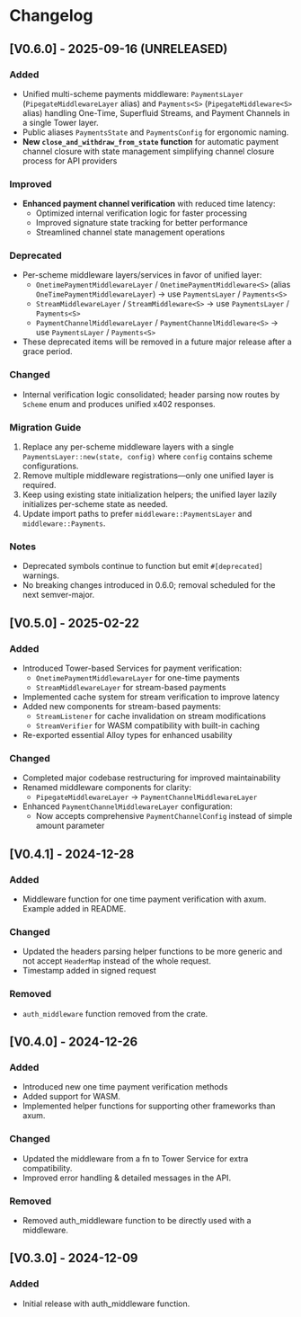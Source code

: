 # Changelog

## [V0.6.0] - 2025-09-16 (UNRELEASED)

### Added

- Unified multi-scheme payments middleware: `PaymentsLayer` (`PipegateMiddlewareLayer` alias) and `Payments<S>` (`PipegateMiddleware<S>` alias) handling One-Time, Superfluid Streams, and Payment Channels in a single Tower layer.
- Public aliases `PaymentsState` and `PaymentsConfig` for ergonomic naming.
- **New `close_and_withdraw_from_state` function** for automatic payment channel closure with state management simplifying channel closure process for API providers

### Improved

- **Enhanced payment channel verification** with reduced time latency:
  - Optimized internal verification logic for faster processing
  - Improved signature state tracking for better performance
  - Streamlined channel state management operations

### Deprecated

- Per-scheme middleware layers/services in favor of unified layer:
  - `OnetimePaymentMiddlewareLayer` / `OnetimePaymentMiddleware<S>` (alias `OneTimePaymentMiddlewareLayer`) → use `PaymentsLayer` / `Payments<S>`
  - `StreamMiddlewareLayer` / `StreamMiddleware<S>` → use `PaymentsLayer` / `Payments<S>`
  - `PaymentChannelMiddlewareLayer` / `PaymentChannelMiddleware<S>` → use `PaymentsLayer` / `Payments<S>`
- These deprecated items will be removed in a future major release after a grace period.

### Changed

- Internal verification logic consolidated; header parsing now routes by `Scheme` enum and produces unified x402 responses.

### Migration Guide

1. Replace any per-scheme middleware layers with a single `PaymentsLayer::new(state, config)` where `config` contains scheme configurations.
2. Remove multiple middleware registrations—only one unified layer is required.
3. Keep using existing state initialization helpers; the unified layer lazily initializes per-scheme state as needed.
4. Update import paths to prefer `middleware::PaymentsLayer` and `middleware::Payments`.

### Notes

- Deprecated symbols continue to function but emit `#[deprecated]` warnings.
- No breaking changes introduced in 0.6.0; removal scheduled for the next semver-major.

## [V0.5.0] - 2025-02-22

### Added

- Introduced Tower-based Services for payment verification:
  - `OnetimePaymentMiddlewareLayer` for one-time payments
  - `StreamMiddlewareLayer` for stream-based payments
- Implemented cache system for stream verification to improve latency
- Added new components for stream-based payments:
  - `StreamListener` for cache invalidation on stream modifications
  - `StreamVerifier` for WASM compatibility with built-in caching
- Re-exported essential Alloy types for enhanced usability

### Changed

- Completed major codebase restructuring for improved maintainability
- Renamed middleware components for clarity:
  - `PipegateMiddlewareLayer` → `PaymentChannelMiddlewareLayer`
- Enhanced `PaymentChannelMiddlewareLayer` configuration:
  - Now accepts comprehensive `PaymentChannelConfig` instead of simple amount parameter

## [V0.4.1] - 2024-12-28

### Added

- Middleware function for one time payment verification with axum. Example added in README.

### Changed

- Updated the headers parsing helper functions to be more generic and not accept `HeaderMap` instead of the whole request.
- Timestamp added in signed request

### Removed

- `auth_middleware` function removed from the crate.

## [V0.4.0] - 2024-12-26

### Added

- Introduced new one time payment verification methods
- Added support for WASM.
- Implemented helper functions for supporting other frameworks than axum.

### Changed

- Updated the middleware from a fn to Tower Service for extra compatibility.
- Improved error handling & detailed messages in the API.

### Removed

- Removed auth_middleware function to be directly used with a middleware.

## [V0.3.0] - 2024-12-09

### Added

- Initial release with auth_middleware function.
